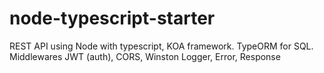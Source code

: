# node-typescript-starter
REST API using Node with typescript, KOA framework. TypeORM for SQL. Middlewares JWT (auth), CORS, Winston Logger, Error, Response
